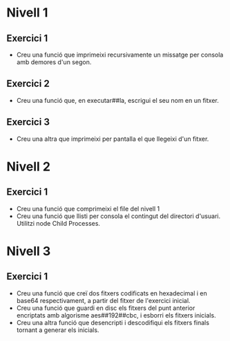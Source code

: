 # Nivell 1
## Exercici 1
- Creu una funció que imprimeixi recursivamente un missatge per consola amb demores d'un segon.

## Exercici 2
- Creu una funció que, en executar##la, escrigui el seu nom en un fitxer.

## Exercici 3
- Creu una altra que imprimeixi per pantalla el que llegeixi d'un fitxer.

# Nivell 2
## Exercici 1
- Creu una funció que comprimeixi el file del nivell 1
- Creu una funció que llisti per consola el contingut del directori d'usuari. Utilitzi node Child Processes.

# Nivell 3
## Exercici 1
- Creu una funció que creï dos fitxers codificats en hexadecimal i en base64 respectivament, a partir del fitxer de l'exercici inicial.
- Creu una funció que guardi en disc els fitxers del punt anterior encriptats amb algorisme aes##192##cbc, i esborri els fitxers inicials.
- Creu una altra funció que desencripti i descodifiqui els fitxers finals tornant a generar els inicials.